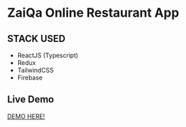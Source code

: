 # ZaiQa Online Restaurant App

## STACK USED

- ReactJS (Typescript)
- Redux
- TailwindCSS
- Firebase

## Live Demo

<a href = "https://zaiqa-restaurant-maanilverma.netlify.app" >DEMO HERE!<a/>
